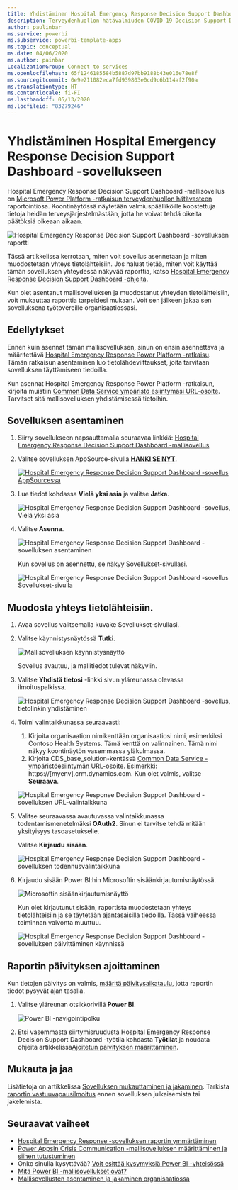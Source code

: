 ```yaml
---
title: Yhdistäminen Hospital Emergency Response Decision Support Dashboard -sovellukseen
description: Terveydenhuollon hätävalmiuden COVID-19 Decision Support Dashboard -mallisovelluksen hankkiminen
author: paulinbar
ms.service: powerbi
ms.subservice: powerbi-template-apps
ms.topic: conceptual
ms.date: 04/06/2020
ms.author: painbar
LocalizationGroup: Connect to services
ms.openlocfilehash: 65f1246185584b5887d97bb9188b43e016e78e8f
ms.sourcegitcommit: 0e9e211082eca7fd939803e0cd9c6b114af2f90a
ms.translationtype: HT
ms.contentlocale: fi-FI
ms.lasthandoff: 05/13/2020
ms.locfileid: "83279246"
---
```

# <a name="connect-to-the-hospital-emergency-response-decision-support-dashboard"></a>Yhdistäminen Hospital Emergency Response Decision Support Dashboard -sovellukseen
Hospital Emergency Response Decision Support Dashboard -mallisovellus on [Microsoft Power Platform -ratkaisun terveydenhuollon hätävasteen ](https://powerapps.microsoft.com/blog/emergency-response-solution-a-microsoft-power-platform-solution-for-healthcare-emergency-response/) raportointiosa. Koontinäytössä näytetään valmiuspäälliköille koostettuja tietoja heidän terveysjärjestelmästään, jotta he voivat tehdä oikeita päätöksiä oikeaan aikaan.

![Hospital Emergency Response Decision Support Dashboard -sovelluksen raportti](media/service-connect-to-health-emergency-response/service-health-emergency-response-app-report.png)

Tässä artikkelissa kerrotaan, miten voit sovellus asennetaan ja miten muodostetaan yhteys tietolähteisiin. Jos haluat tietää, miten voit käyttää tämän sovelluksen yhteydessä näkyvää raporttia, katso [Hospital Emergency Response Decision Support Dashboard -ohjeita](https://docs.microsoft.com/powerapps/sample-apps/emergency-response/deploy-configure#view-the-power-bi-dashboard).

Kun olet asentanut mallisovelluksen ja muodostanut yhteyden tietolähteisiin, voit mukauttaa raporttia tarpeidesi mukaan. Voit sen jälkeen jakaa sen sovelluksena työtovereille organisaatiossasi.

## <a name="prerequisites"></a>Edellytykset

Ennen kuin asennat tämän mallisovelluksen, sinun on ensin asennettava ja määritettävä [Hospital Emergency Response Power Platform -ratkaisu](https://docs.microsoft.com/powerapps/sample-apps/emergency-response/deploy-configure). Tämän ratkaisun asentaminen luo tietolähdeviittaukset, joita tarvitaan sovelluksen täyttämiseen tiedoilla.

Kun asennat Hospital Emergency Response Power Platform -ratkaisun, kirjoita muistiin [Common Data Service ympäristö esiintymäsi URL-osoite](https://docs.microsoft.com/powerapps/sample-apps/emergency-response/deploy-configure#publish-the-power-bi-dashboard). Tarvitset sitä mallisovelluksen yhdistämisessä tietoihin.

## <a name="install-the-app"></a>Sovelluksen asentaminen

1. Siirry sovellukseen napsauttamalla seuraavaa linkkiä: [Hospital Emergency Response Decision Support Dashboard -mallisovellus](https://appsource.microsoft.com/en-us/product/power-bi/pbi-contentpacks.powerapps_healthcare)

1. Valitse sovelluksen AppSource-sivulla [**HANKI SE NYT**](https://appsource.microsoft.com/en-us/product/power-bi/pbi-contentpacks.powerapps_healthcare).

    [![Hospital Emergency Response Decision Support Dashboard -sovellus AppSourcessa](media/service-connect-to-health-emergency-response/service-health-emergency-response-app-appsource-get-it-now.png)](https://appsource.microsoft.com/en-us/product/power-bi/pbi-contentpacks.powerapps_healthcare)

1. Lue tiedot kohdassa **Vielä yksi asia** ja valitse **Jatka**.

    ![Hospital Emergency Response Decision Support Dashboard -sovellus, Vielä yksi asia](media/service-connect-to-health-emergency-response/service-health-emergency-response-1-more-thing.png)

1. Valitse **Asenna**. 

    ![Hospital Emergency Response Decision Support Dashboard -sovelluksen asentaminen](media/service-connect-to-health-emergency-response/service-health-emergency-response-select-install.png)

    Kun sovellus on asennettu, se näkyy Sovellukset-sivullasi.

   ![Hospital Emergency Response Decision Support Dashboard -sovellus Sovellukset-sivulla](media/service-connect-to-health-emergency-response/service-health-emergency-response-app-apps-page-icon.png)

## <a name="connect-to-data-sources"></a>Muodosta yhteys tietolähteisiin.

1. Avaa sovellus valitsemalla kuvake Sovellukset-sivullasi.

1. Valitse käynnistysnäytössä **Tutki**.

   ![Mallisovelluksen käynnistysnäyttö](media/service-connect-to-health-emergency-response/service-health-emergency-response-app-splash-screen.png)

   Sovellus avautuu, ja mallitiedot tulevat näkyviin.

1. Valitse **Yhdistä tietosi** -linkki sivun yläreunassa olevassa ilmoituspalkissa.

   ![Hospital Emergency Response Decision Support Dashboard -sovellus, tietolinkin yhdistäminen](media/service-connect-to-health-emergency-response/service-health-emergency-response-app-connect-data.png)

1. Toimi valintaikkunassa seuraavasti:
   1. Kirjoita organisaation nimikenttään organisaatiosi nimi, esimerkiksi Contoso Health Systems. Tämä kenttä on valinnainen. Tämä nimi näkyy koontinäytön vasemmassa yläkulmassa.
   1. Kirjoita CDS_base_solution-kentässä [Common Data Service -ympäristöesiintymän URL-osoite](https://docs.microsoft.com/powerapps/sample-apps/emergency-response/deploy-configure#publish-the-power-bi-dashboard). Esimerkki: https://[myenv].crm.dynamics.com. Kun olet valmis, valitse **Seuraava**.

   ![Hospital Emergency Response Decision Support Dashboard -sovelluksen URL-valintaikkuna](media/service-connect-to-health-emergency-response/service-health-emergency-response-app-url-dialog.png)

1. Valitse seuraavassa avautuvassa valintaikkunassa todentamismenetelmäksi **OAuth2**. Sinun ei tarvitse tehdä mitään yksityisyys tasoasetukselle.

   Valitse **Kirjaudu sisään**.

   ![Hospital Emergency Response Decision Support Dashboard -sovelluksen todennusvalintaikkuna](media/service-connect-to-health-emergency-response/service-health-emergency-response-app-authentication-dialog.png)

1. Kirjaudu sisään Power BI:hin Microsoftin sisäänkirjautumisnäytössä.

   ![Microsoftin sisäänkirjautumisnäyttö](media/service-connect-to-health-emergency-response/service-health-emergency-response-app-microsoft-login.png)

   Kun olet kirjautunut sisään, raportista muodostetaan yhteys tietolähteisiin ja se täytetään ajantasaisilla tiedoilla. Tässä vaiheessa toiminnan valvonta muuttuu.

   ![Hospital Emergency Response Decision Support Dashboard -sovelluksen päivittäminen käynnissä](media/service-connect-to-health-emergency-response/service-health-emergency-response-app-refresh-monitor.png)

## <a name="schedule-report-refresh"></a>Raportin päivityksen ajoittaminen

Kun tietojen päivitys on valmis, [määritä päivitysaikataulu](../connect-data/refresh-scheduled-refresh.md), jotta raportin tiedot pysyvät ajan tasalla.

1. Valitse yläreunan otsikkorivillä **Power BI**.

   ![Power BI -navigointipolku](media/service-connect-to-health-emergency-response/service-health-emergency-response-app-powerbi-breadcrumb.png)

1. Etsi vasemmasta siirtymisruudusta Hospital Emergency Response Decision Support Dashboard -työtila kohdasta **Työtilat** ja noudata ohjeita artikkelissa[Ajoitetun päivityksen määrittäminen](../connect-data/refresh-scheduled-refresh.md).

## <a name="customize-and-share"></a>Mukauta ja jaa

Lisätietoja on artikkelissa [Sovelluksen mukauttaminen ja jakaminen](../connect-data/service-template-apps-install-distribute.md#customize-and-share-the-app). Tarkista [raportin vastuuvapausilmoitus](../create-reports/sample-covid-19-us.md#disclaimers) ennen sovelluksen julkaisemista tai jakelemista.

## <a name="next-steps"></a>Seuraavat vaiheet
* [Hospital Emergency Response -sovelluksen raportin ymmärtäminen](https://docs.microsoft.com/powerapps/sample-apps/emergency-response/deploy-configure#view-the-power-bi-dashboard)
* [Power Appsin Crisis Communication -mallisovelluksen määrittäminen ja siihen tutustuminen](https://docs.microsoft.com/powerapps/maker/canvas-apps/sample-crisis-communication-app)
* Onko sinulla kysyttävää? [Voit esittää kysymyksiä Power BI -yhteisössä](https://community.powerbi.com/)
* [Mitä Power BI -mallisovellukset ovat?](../connect-data/service-template-apps-overview.md)
* [Mallisovellusten asentaminen ja jakaminen organisaatiossa](../connect-data/service-template-apps-install-distribute.md)

